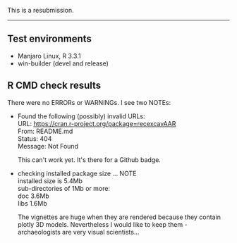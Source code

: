 This is a resubmission. 

---------------------------------

## Test environments
* Manjaro Linux, R 3.3.1
* win-builder (devel and release)

## R CMD check results

There were no ERRORs or WARNINGs. I see two NOTEs:

* Found the following (possibly) invalid URLs:  
  URL: https://cran.r-project.org/package=recexcavAAR  
    From: README.md  
    Status: 404  
    Message: Not Found  
    
  This can't work yet. It's there for a Github badge.
  
* checking installed package size ... NOTE  
  installed size is  5.4Mb  
  sub-directories of 1Mb or more:  
    doc    3.6Mb  
    libs   1.6Mb  
     
  The vignettes are huge when they are rendered because they contain plotly 3D models. Nevertheless I would like to keep them - archaeologists are very visual scientists...
